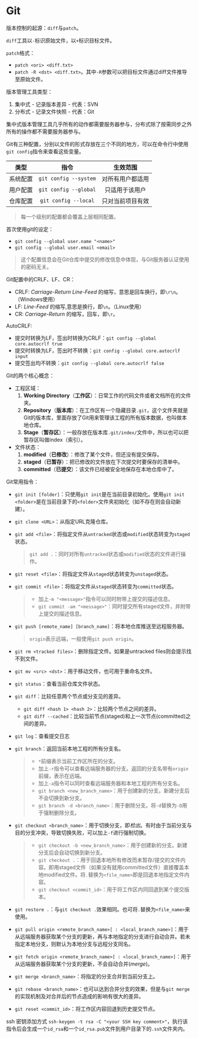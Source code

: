 # Git

版本控制的起源：`diff`与`patch`。

`diff`工具以`-`标识原始文件，以`+`标识目标文件。

`patch`格式：

+ `patch <ori> <diff.txt>`
+ `patch -R <dst> <diff.txt>`。其中`-R`参数可以把目标文件通过diff文件推导至原始文件。

版本管理工具类型：

1. 集中式 - 记录版本差异 - 代表：SVN
2. 分布式 - 记录文件快照 - 代表：Git

集中式版本管理工具几乎所有的动作都需要服务器参与，分布式除了按需同步之外所有的操作都不需要服务器参与。

Git有三种配置，分别以文件的形式存放在三个不同的地方，可以在命令行中使用`git config`指令来查看这些变量。

| 类型 | 指令 | 生效范围 |
| :---: | :---: | :---: |
| 系统配置 | `git config --system` | 对所有用户都适用 |
| 用户配置 | `git config --global` | 只适用于该用户 |
| 仓库配置 | `git config --local` | 只对当前项目有效 |

> 每一个级别的配置都会覆盖上层相同配置。

首次使用git的设定：

+ `git config --global user.name "<name>"`
+ `git config --global user.email <email>`

> 这个配置信息会在Git仓库中提交的修改信息中体现，与Git服务器认证使用的密码无关。

Git配置中的CRLF、LF、CR：

+ CRLF: *Carriage-Return Line-Feed* 的缩写，意思是回车换行，即`\r\n`。（Windows使用）
+ LF: *Line-Feed* 的缩写,意思是换行，即`\n`。（Linux使用）
+ CR: *Carriage-Return* 的缩写，回车，即`\r`。

AutoCRLF:

+ 提交时转换为LF，签出时转换为CRLF：`git config --global core.autocrlf true`
+ 提交时转换为LF，签出时不转换：`git config --global core.autocrlf input`
+ 提交签出均不转换：`git config --global core.autocrlf false`

Git的两个核心概念：

+ 工程区域：
  1. **Working Directory**（**工作区**）：日常工作的代码文件或者文档所在的文件夹。
  2. **Repository**（**版本库**）：在工作区有一个隐藏目录`.git`，这个文件夹就是Git的版本库，里面存放了Git用来管理该工程的所有版本数据，也叫做本地仓库。
  3. **Stage**（**暂存区**）：一般存放在版本库`.git/index/`文件中，所以也可以把暂存区叫做index（索引）。
+ 文件状态：
  1. **modified**（**已修改**）：修改了某个文件，但还没有提交保存。
  2. **staged**（**已暂存**）：把已修改的文件放在下次提交时要保存的清单中。
  3. **committed**（**已提交**）：该文件已经被安全地保存在本地仓库中了。

Git常用指令：

+ `git init [folder]`：只使用`git init`是在当前目录初始化。使用`git init <folder>`是在当前目录下的`<folder>`文件夹初始化（如不存在则会自动新建）。

+ `git clone <URL>`：从指定URL克隆仓库。
+ `git add <file>`：将指定文件从`untracked`状态或`modified`状态转变为`staged`状态。
  > `git add .`：同时对所有`untracked`状态或`modified`状态的文件进行操作。
+ `git reset <file>`：将指定文件从`staged`状态转变为`unstaged`状态。
+ `git commit <file>`：将指定文件从`staged`状态转变为`committed`状态。
  > + 加上`-m "<message>"`指令可以同时附带上提交的描述信息。
  > + `git commit -am "<message>"`：同时提交所有staged文件，并附带上提交的描述信息。
+ `git push [remote_name] [branch_name]`：将本地仓库推送至远程服务器。
  > `origin`表示远端，一般使用`git push origin`。
+ `git rm <tracked files>`：删除指定文件。如果是untracked files则会提示找不到文件。
+ `git mv <src> <dst>`：用于移动文件，也可用于重命名文件。
+ `git status`：查看当前仓库文件状态。
+ `git diff`：比较任意两个节点或分支见的差异。
  + `git diff <hash 1> <hash 2>`：比较两个节点之间的差异。
  + `git diff --cached`：比较当前节点(staged)和上一次节点(committed)之间的差异。
+ `git log`：查看提交日志
+ `git branch`：返回当前本地工程的所有分支名。
  > + `*`前缀表示当前工作区所在的分支。
  > + 加上`-r`指令可以查看远端服务器的分支。返回的分支名带有`origin`前缀，表示在远端。
  > + 加上`-a`指令可以同时查看远端服务器和本地工程的所有分支名。
  > + `git branch <new_branch_name>`：用于创建新的分支。新建分支后不会切换到新分支。
  > + `git branch -d <branch_name>`：用于删除分支。将`-d`替换为`-D`用于强制删除分支。
+ `git checkout <branch_name>`：用于切换分支，即*检出*。有时由于当前分支与目的分支冲突，导致切换失败，可以加上`-f`进行强制切换。
  > + `git checkout -b <new_branch_name>`：用于创建新的分支。新建分支后会自动切换到新分支。
  > + `git checkout .`：用于回退本地所有修改而未暂存/提交的文件内容。即用staged文件（如果没有就用committed文件）直接覆盖本地modified文件。将`.`替换为`<file_name>`即是回退本地指定文件内容。
  > + `git checkout <commit_id>`：用于将工作区内同回退到某个提交版本。
+ `git restore .`：与`git checkout .`效果相同。也可将`.`替换为`<file_name>`来使用。
+ `git pull origin <remote_branch_name>[ : <local_branch_name>]`：用于从远端服务器获取某个分支的更新，再与本地指定的分支进行自动合并。若未指定本地分支，则默认为本地分支与远程分支同名。
+ `git fetch origin <remote_branch_name>[ : <local_branch_name>]`：用于从远端服务器获取某个分支的更新，不会自动合并(*merge*)。
+ `git merge <branch_name>`：将指定的分支合并到当前分支上。
+ `git rebase <branch_name>`：也可以达到合并分支的效果，但是与`git merge`的实现机制及对合并后的节点造成的影响有很大的差异。
+ `git reset <commit_id>`：将工作区内容回退到历史提交节点。

ssh 密钥添加方式 `ssh-keygen -t rsa -C "<your SSH key comment>"`，执行该指令后会生成一个`id_rsa`和一个`id_rsa.pub`文件到用户目录下的`.ssh`文件夹内。
